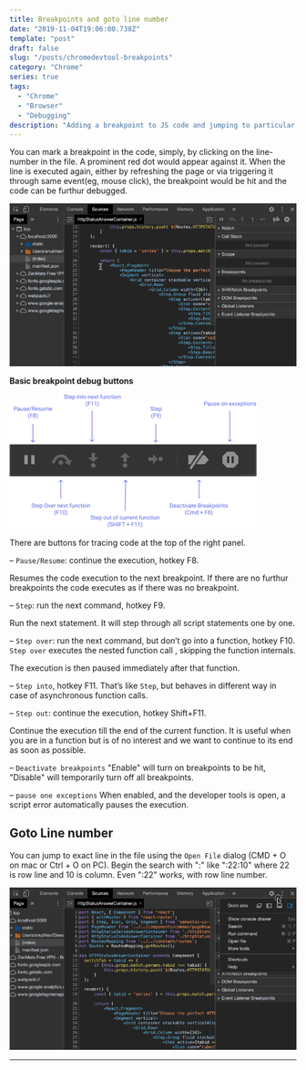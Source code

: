 ```yaml
---
title: Breakpoints and goto line number
date: "2019-11-04T19:06:00.738Z"
template: "post"
draft: false
slug: "/posts/chromedevtool-breakpoints"
category: "Chrome"
series: true
tags:
  - "Chrome"
  - "Browser"
  - "Debugging"
description: "Adding a breakpoint to JS code and jumping to particular line"
---
```

You can mark a breakpoint in the code, simply, by clicking on the line-number in the file. A prominent red dot would appear against it.
When the line is executed again, either by refreshing the page or via triggering it through same event(eg, mouse click), the breakpoint would be hit and the code can be furthur debugged.

![Screenshot](./images/breakpoint.gif)

**Basic breakpoint debug buttons**

![Screenshot](./images/breakptbtn.png)

There are buttons for tracing code at the top of the right panel.

 – `Pause/Resume`: continue the execution, hotkey F8.

Resumes the code execution to the next breakpoint. If there are no furthur breakpoints the code executes as if there was no breakpoint.

 – `Step`: run the next command, hotkey F9.

Run the next statement. It will step through all script statements one by one.

 – `Step over`: run the next command, but don’t go into a function, hotkey F10.
`Step over` executes the nested function call , skipping the function internals.

The execution is then paused immediately after that function.

 – `Step into`, hotkey F11.
That’s like `Step`, but behaves in different way in case of asynchronous function calls.  

 – `Step out`: continue the execution, hotkey Shift+F11.

Continue the execution till the end of the current function. It is useful when you are in a function but is of no interest and we want to continue to its end as soon as possible.

 – `Deactivate breakpoints`
"Enable" will turn on breakpoints to be hit, "Disable" will temporarily turn off all breakpoints.

 – `pause one exceptions`
When enabled, and the developer tools is open, a script error automatically pauses the execution. 



## Goto Line number

You can jump to exact line in the file using the `Open File` dialog (CMD + O on mac or Ctrl + O on PC). Begin the search with ":" like ":22:10" where 22 is row line and 10 is column. Even ":22" works, with row line number.

![Screenshot](./images/gotoline.gif)


---
